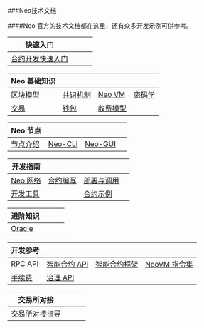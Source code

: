 ###Neo技术文档

####Neo 官方的技术文档都在这里，还有众多开发示例可供参考。

| 快速入门                            |      |      |      |
| ------------------------------------- | ---- | ---- | ---- |
| [合约开发快速入门](gettingstarted/prerequisites.md) |      |      |      |

| Neo 基础知识                                  |                                     |                                             |                                                          |
| --------------------------------------------- | ----------------------------------- | ------------------------------------------- | -------------------------------------------------------- |
| [区块模型](basic/concept/blockchain/block.md) | [共识机制](basic/consensus/dbft.md) | [Neo VM](basic/neovm.md)                    | [密码学](basic/concept/cryptography/encode_algorithm.md) |
| [交易](basic/concept/transaction.md)          | [钱包](basic/concept/wallets.md)    | [收费模型](basic/concept/charging_model.md) |                                                          |


| Neo 节点                         |                              |                                |      |
| -------------------------------- | ---------------------------- | ------------------------------ | ---- |
| [节点介绍](node/introduction.md) | [Neo-CLI](node/cli/setup.md) | [Neo-GUI](node/gui/install.md) |      |

| 开发指南                                     |                                     |                                          |      |
| -------------------------------------------- | ----------------------------------- | ---------------------------------------- | ---- |
| [Neo 网络](develop/network/testnet.md)       | [合约编写](develop/write/basics.md) | [部署与调用](develop/deploy/deploy.md)   |      |
| [开发工具](develop/tool/sdk/introduction.md) |                                     | [合约示例](develop/sample/HelloWorld.md) |      |

| 进阶知识                     |      |      |      |
| ---------------------------- | ---- | ---- | ---- |
| [Oracle](advanced/oracle.md) |      |      |      |


| 开发参考                                       |                                         |                                       |                                     |
| ---------------------------------------------- | --------------------------------------- | ------------------------------------- | ----------------------------------- |
| [RPC API](reference/rpc/latest-version/api.md) | [智能合约 API](reference/scapi/api.md)  | [智能合约框架](reference/scapi/fw.md) | [NeoVM 指令集](reference/neo_vm.md) |
| [手续费](reference/fees.md)                    | [治理 API](reference/governance_api.md) |                                       |                                     |

| 交易所对接                            |      |      |      |
| ------------------------------------- | ---- | ---- | ---- |
| [交易所对接指导](exchange/general.md) |      |      |      |

<link href="index.css" rel="stylesheet" />

